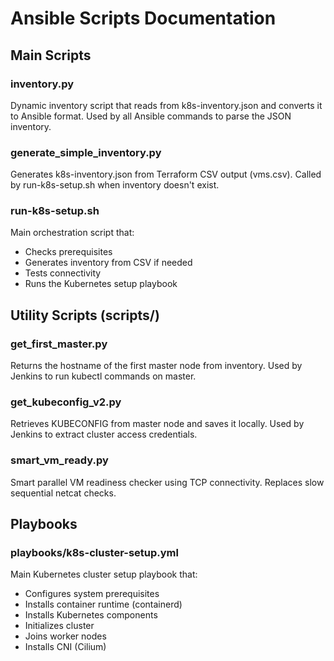 # Ansible Scripts Documentation

## Main Scripts

### inventory.py
Dynamic inventory script that reads from k8s-inventory.json and converts it to Ansible format.
Used by all Ansible commands to parse the JSON inventory.

### generate_simple_inventory.py
Generates k8s-inventory.json from Terraform CSV output (vms.csv).
Called by run-k8s-setup.sh when inventory doesn't exist.

### run-k8s-setup.sh
Main orchestration script that:
- Checks prerequisites
- Generates inventory from CSV if needed
- Tests connectivity
- Runs the Kubernetes setup playbook

## Utility Scripts (scripts/)

### get_first_master.py
Returns the hostname of the first master node from inventory.
Used by Jenkins to run kubectl commands on master.

### get_kubeconfig_v2.py
Retrieves KUBECONFIG from master node and saves it locally.
Used by Jenkins to extract cluster access credentials.

### smart_vm_ready.py
Smart parallel VM readiness checker using TCP connectivity.
Replaces slow sequential netcat checks.

## Playbooks

### playbooks/k8s-cluster-setup.yml
Main Kubernetes cluster setup playbook that:
- Configures system prerequisites
- Installs container runtime (containerd)
- Installs Kubernetes components
- Initializes cluster
- Joins worker nodes
- Installs CNI (Cilium)